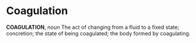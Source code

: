 # Coagulation

**COAGULATION**, _noun_ The act of changing from a fluid to a fixed state; concretion; the state of being coagulated; the body formed by coagulating.